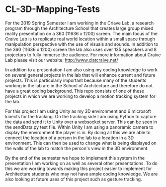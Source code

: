 # CL-3D-Mapping-Tests
For the 2019 Spring Semester I am working in the Criave Lab, a research program through the Architecture School that creates large group mixed reality presentation on a 360 (11636 x 1200) screen. The main focus of the Craive Lab is to replicate real world location within a small space through manipulation perspective with the use of visuals and sounds. In addition to the 360 (11636 x 1200) screen the lab also uses over 135 speackers and 8 projectors to fully immerse the audience. For more information about Craive Lab please visit our website: http://www.clatcraive.net/

In addition to a presentation I am also using my coding knowledge to work on several general projects in the lab that will enhance current and future projects. This is particularly important because many of the students working in the lab are in the School of Architecture and therefore do not have a great coding background. This repo consists of one of these projects in which we are working to develop a motion tracking system for the lab. 

For this project I am using Unity as my 3D environment and 6 microsoft kinects for the tracking. On the tracking side I am using Python to capture the data and send it to Unity over a websocket server. This can be seen in the sendData.py test file. Within Unity I am using a panoramic camera to display the environment the player is in. By doing all this we are able to connect the location of a person in the lab to a location in a 3D environment. This can then be used to change what is being displayed on the walls of the lab to match the person's view in the 3D environment. 

By the end of the semester we hope to implement this system in the presentation I am working on as well as several other presentations. To do this we are working towards making this project easier to implement for Architecture students who may not have ample coding knowledge. We are also looking at future uses of this project such as gesture tracking.
